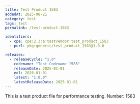 ```yaml
---
title: Test Product 1583
addedAt: 2025-08-21
category: test
tags: test
permalink: /test-product-1583

identifiers:
  - cpe: cpe:2.3:a:testvendor:test_product_1583
  - purl: pkg:generic/test_product_1583@1.0.0

releases:
  - releaseCycle: "1.0"
    codename: "Test Codename 1583"
    releaseDate: 2025-01-01
    eol: 2026-01-01
    latest: "1.0.0"
    latestReleaseDate: 2025-01-01
---
```


This is a test product file for performance testing. Number: 1583
